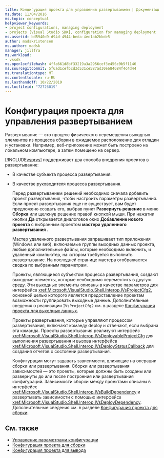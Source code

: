```yaml
---
title: Конфигурация проекта для управления развертыванием | Документация Майкрософт
ms.date: 11/04/2016
ms.topic: conceptual
helpviewer_keywords:
- project configurations, managing deployment
- projects [Visual Studio SDK], configuration for managing deployment
ms.assetid: bd5940d9-d94d-4944-beda-4ec1ab2bbde5
author: madskristensen
ms.author: madsk
manager: jillfra
ms.workload:
- vssdk
ms.openlocfilehash: 4ffa661d8bf33219a3a2956cef3e456c9b5f1146
ms.sourcegitcommit: 5f6ad1cefbcd3d531ce587ad30e684684f4c4d44
ms.translationtype: MT
ms.contentlocale: ru-RU
ms.lasthandoff: 10/22/2019
ms.locfileid: "72726019"
---
```

# <a name="project-configuration-for-managing-deployment"></a>Конфигурация проекта для управления развертыванием
Развертывание — это процесс физического перемещения выходных элементов из процесса сборки в ожидаемое расположение для отладки и установки. Например, веб-приложение может быть построено на локальном компьютере, а затем помещено на сервер.

 [!INCLUDE[vsprvs](../../code-quality/includes/vsprvs_md.md)] поддерживает два способа внедрения проектов в развертывание:

- В качестве субъекта процесса развертывания.

- В качестве руководителя процесса развертывания.

  Перед развертыванием решений необходимо сначала добавить проект развертывания, чтобы настроить параметры развертывания. Если проект развертывания еще не существует, вам будет предложено создать его, выбрав пункт **Развернуть решение** в меню **Сборка** или щелкнув решение правой кнопкой мыши. При нажатии кнопки **Да** открывается диалоговое окно **Добавление нового проекта** с выбранным проектом **мастера удаленного развертывания** .

  Мастер удаленного развертывания запрашивает тип приложения (Windows или веб), включаемые группы выходных данных проекта, любые дополнительные файлы, которые необходимо включить, и удаленный компьютер, на котором требуется выполнить развертывание. На последней странице мастера отображается сводка по выбранным параметрам.

  Проекты, являющиеся субъектом процесса развертывания, создают выходные элементы, которые необходимо переместить в другую среду. Эти выходные элементы описаны в качестве параметров для интерфейса <xref:Microsoft.VisualStudio.Shell.Interop.IVsProjectCfg2>, основной целью которого является предоставление проектам возможности группировать выходные данные. Дополнительные сведения о реализации `IVsProjectCfg2` см. в разделе [Конфигурация проекта для выходных данных](../../extensibility/internals/project-configuration-for-output.md).

  Проекты развертывания, которые управляют процессом развертывания, включают команду deploy и отвечают, если выбрана эта команда. Проекты развертывания реализуют интерфейс <xref:Microsoft.VisualStudio.Shell.Interop.IVsDeployableProjectCfg> для выполнения развертывания и вызова интерфейса <xref:Microsoft.VisualStudio.Shell.Interop.IVsDeployStatusCallback> для создания отчетов о состоянии развертывания.

  Конфигурации могут задавать зависимости, влияющие на операции сборки или развертывания. Сборки или развертывания зависимостей — это проекты, которые должны быть созданы или развернуты до или после построения или развертывания конфигураций. Зависимости сборки между проектами описаны в интерфейсе <xref:Microsoft.VisualStudio.Shell.Interop.IVsBuildDependency> и развертывать зависимости с помощью интерфейса <xref:Microsoft.VisualStudio.Shell.Interop.IVsDeployDependency>. Дополнительные сведения см. в разделе [Конфигурация проекта для сборки](../../extensibility/internals/project-configuration-for-building.md).

## <a name="see-also"></a>См. также
- [Управление параметрами конфигурации](../../extensibility/internals/managing-configuration-options.md)
- [Конфигурация проекта для сборки](../../extensibility/internals/project-configuration-for-building.md)
- [Конфигурация проекта для вывода](../../extensibility/internals/project-configuration-for-output.md)
